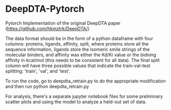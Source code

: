# DeepDTA-Pytorch
Pytorch Implementation of the original DeepDTA paper (https://github.com/hkmztrk/DeepDTA/)

The data format should be in the form of a python dataframe with four columns: proteins, ligands, affinity, split, where proteins store all the sequence information, ligands store the isomeric smile strings of the molecular binders, and affinity was either the Kd/Ki value or the bidning affinity in kcal/mol (this needs to be consistent for all data). The final split column will have three possible values that indicate the train-val-test splitting: 'train', 'val', and 'test'.

To run the code, go to deepdta_retrain.py to do the appropriate modification and then run python deepdta_retrain.py

For analysis, there's a separate jupyter notebook files for some preliminary scatter plots and using the model to analyze a held-out set of data.
